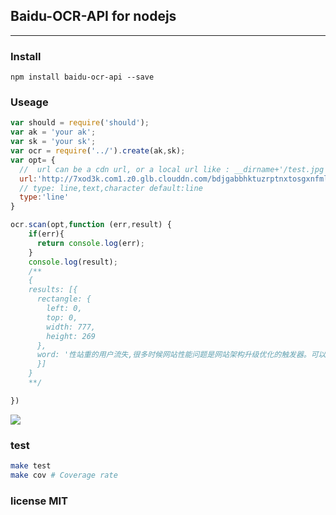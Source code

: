 ## Baidu-OCR-API for nodejs
---
### Install
```
npm install baidu-ocr-api --save

```
### Useage

```js
var should = require('should');
var ak = 'your ak';
var sk = 'your sk';
var ocr = require('../').create(ak,sk);
var opt= {
  //  url can be a cdn url, or a local url like : __dirname+'/test.jpg'  
  url:'http://7xod3k.com1.z0.glb.clouddn.com/bdjgabbhktuzrptnxtosgxnfmlaviwat',
  // type: line,text,character default:line
  type:'line'
}

ocr.scan(opt,function (err,result) {
    if(err){
      return console.log(err);
    }
    console.log(result);
    /**
    {
    results: [{
      rectangle: {
        left: 0,
        top: 0,
        width: 777,
        height: 269
      },
      word: '性站重的用户流失,很多时候网站性能问题是网站架构升级优化的触发器。可以说性能是网峡构设计的一个重要或面,任何软乎架构设计方案都必财滤可能会带来的性能问题。    也正是因为性能问题几乎无处不在,所以优化网站性能的手段也目瑞多,从用户浏览器到数据库,影响用户请求的所有环节嘟可以进行性能优化。'
      }]
    }
    **/

})

```
![](http://7xod3k.com1.z0.glb.clouddn.com/bdjgabbhktuzrptnxtosgxnfmlaviwat)

### test
```sh
make test
make cov # Coverage rate
```
### license MIT
